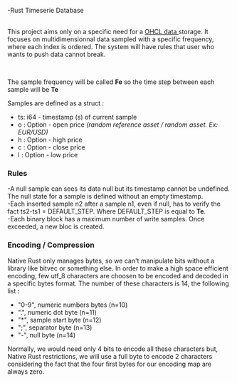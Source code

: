 
-Rust Timeserie Database<br /><br />

<p>This project aims only on a specific need for a <a href="https://en.wikipedia.org/wiki/Open-high-low-close_chart" title="OHCL"> OHCL data </a> storage.
It focuses on multidimensionnal data sampled with a specific frequency, where each index is ordered. The system will have rules that user who wants to push data cannot  break. </p><br />

<p>The sample frequency will be called <b>Fe</b> so the time step between each sample will be <b>Te</b></p>
Samples are defined as a struct : <br />
<ul>
            <li>ts: i64 - timestamp (s) of current sample</li>
            <li>o : Option<Decimal> - open price <i>(random reference asset / random asset. Ex: EUR/USD)</i></li>
            <li>h : Option<Decimal> - high price</li>
            <li>c : Option<Decimal> - close price</li>
            <li>l : Option<Decimal> - low price</li>
</ul>


<h3>Rules</h3>
-A null sample can sees its data null but its timestamp cannot be undefined. The null state for a sample is defined without an empty timestamp.<br />
-Each inserted sample n2 after a sample n1, even if null, has to verify the fact ts2-ts1 = DEFAULT_STEP. Where DEFAULT_STEP is equal to <b>Te</b>.<br />
-Each binary block has a maximum number of write samples. Once exceeded, a new bloc is created.<br />

<h3>Encoding / Compression</h3>

Native Rust only manages bytes, so we can't manipulate bits without a library like bitvec or something else. In order to make a high space efficient encoding, few utf_8 characters are choosen to be encoded and decoded in a specific bytes format. The number of these characters is 14, the following list : 
<ul>
            <li>"0-9", numeric numbers bytes (n=10)</li> 
            <li>".", numeric dot byte (n=11)</li> 
            <li>"*", sample start byte (n=12)</li> 
            <li>";", separator byte (n=13)</li>
            <li>"-", null byte (n=14)</li> 
</ul>
Normally, we would need only 4 bits to encode all these characters but, Native Rust restrictions, we will use a full byte to encode 2 characters considering the fact that the four first bytes for our encoding map are always zero.
